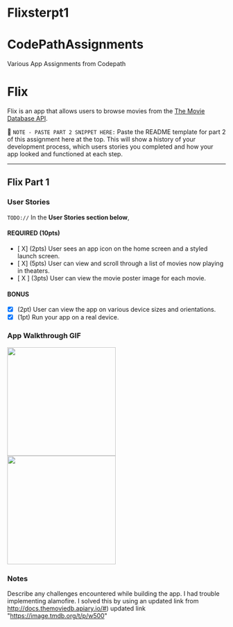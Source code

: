 # Flixsterpt1
# CodePathAssignments
Various App Assignments from Codepath


# Flix

Flix is an app that allows users to browse movies from the [The Movie Database API](http://docs.themoviedb.apiary.io/#).

📝 `NOTE - PASTE PART 2 SNIPPET HERE:` Paste the README template for part 2 of this assignment here at the top. This will show a history of your development process, which users stories you completed and how your app looked and functioned at each step.

---

## Flix Part 1

### User Stories
`TODO://` In the **User Stories section below**,
#### REQUIRED (10pts)
- [ X] (2pts) User sees an app icon on the home screen and a styled launch screen.
- [ X] (5pts) User can view and scroll through a list of movies now playing in theaters.
- [ X ] (3pts) User can view the movie poster image for each movie.

#### BONUS
- [X] (2pt) User can view the app on various device sizes and orientations.
- [X] (1pt) Run your app on a real device.

### App Walkthrough GIF
<img src="http://g.recordit.co/sFjFO3qPUH.gif" width=250><br>
<img src="http://g.recordit.co/CiXDiAp9KS.gif" width=250><br>
### Notes
Describe any challenges encountered while building the app.
I had trouble implementing alamofire. I solved this by using an updated link from http://docs.themoviedb.apiary.io/#)
     updated link "https://image.tmdb.org/t/p/w500"
